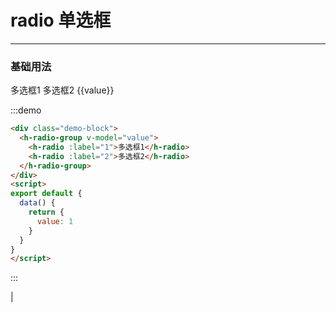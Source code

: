 <style lang="stylus" scoped>
  .demo-block {
    >div {
      margin-bottom: 20px;
      
      &:last-child {
        margin-bottom: 0;
      }
    }
  }
</style>

# radio 单选框

----


### 基础用法

<div class="demo-block">
  <h-radio-group v-model="value">
    <h-radio :label="1">多选框1</h-radio>
    <h-radio :label="2">多选框2</h-radio>
  </h-radio-group>
  {{value}}
</div>
<script>
export default {
  data() {
    return {
      value: 1
    }
  }
}
</script>

:::demo 



```html
<div class="demo-block">
  <h-radio-group v-model="value">
    <h-radio :label="1">多选框1</h-radio>
    <h-radio :label="2">多选框2</h-radio>
  </h-radio-group>
</div>
<script>
export default {
  data() {
    return {
      value: 1
    }
  }
}
</script>

```
:::

<!-- ### Attributes
| 参数     | 说明           | 类型    | 可选值                                             | 默认值 |
| -------- | -------------- | ------- | -------------------------------------------------- | ------ |
| size     | 尺寸           | string  | medium / small / mini                              | —      |
| type     | 类型           | string  | primary / success / warning / danger / info / text | —      |
| plain    | 是否朴素按钮   | boolean | —                                                  | false  |
| round    | 是否圆角按钮   | boolean | —                                                  | false  |
| circle   | 是否圆形按钮   | boolean | —                                                  | false  |
| loading  | 是否加载中状态 | boolean | —                                                  | false  |
| disabled | 是否禁用状态   | boolean | —                                                  | false  |
| icon     | 图标类名       | string  | —                                                  | —      | --> |
